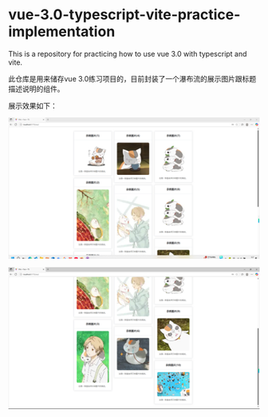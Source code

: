 # vue-3.0-typescript-vite-practice-implementation

This is a repository for practicing how to use vue 3.0 with typescript and vite.



此仓库是用来储存vue 3.0练习项目的，目前封装了一个瀑布流的展示图片跟标题描述说明的组件。

展示效果如下：

![](https://github.com/FreshmanJay/vue-3.0-typescript-vite-practice-implementation/blob/main/public/images/neikou01.png?raw=true)

![](https://github.com/FreshmanJay/vue-3.0-typescript-vite-practice-implementation/blob/main/public/images/neikou02.png?raw=true)
